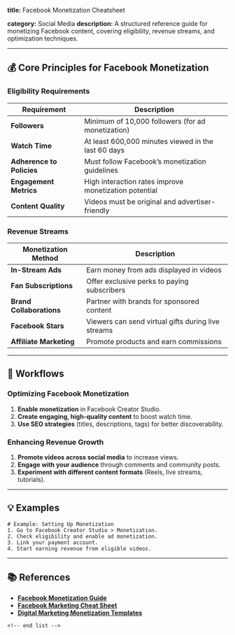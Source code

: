**title:** Facebook Monetization Cheatsheet

**category:** Social Media
**description:** A structured reference guide for monetizing Facebook content, covering eligibility, revenue streams, and optimization techniques.

---

## 💰 **Core Principles for Facebook Monetization**

### **Eligibility Requirements**

| Requirement                     | Description                                           |
| ------------------------------- | ----------------------------------------------------- |
| **Followers**             | Minimum of 10,000 followers (for ad monetization)     |
| **Watch Time**            | At least 600,000 minutes viewed in the last 60 days   |
| **Adherence to Policies** | Must follow Facebook’s monetization guidelines       |
| **Engagement Metrics**    | High interaction rates improve monetization potential |
| **Content Quality**       | Videos must be original and advertiser-friendly       |

### **Revenue Streams**

| Monetization Method            | Description                                        |
| ------------------------------ | -------------------------------------------------- |
| **In-Stream Ads**        | Earn money from ads displayed in videos            |
| **Fan Subscriptions**    | Offer exclusive perks to paying subscribers        |
| **Brand Collaborations** | Partner with brands for sponsored content          |
| **Facebook Stars**       | Viewers can send virtual gifts during live streams |
| **Affiliate Marketing**  | Promote products and earn commissions              |

---

## 🔄 **Workflows**

### **Optimizing Facebook Monetization**

1. **Enable monetization** in Facebook Creator Studio.
2. **Create engaging, high-quality content** to boost watch time.
3. **Use SEO strategies** (titles, descriptions, tags) for better discoverability.

### **Enhancing Revenue Growth**

1. **Promote videos across social media** to increase views.
2. **Engage with your audience** through comments and community posts.
3. **Experiment with different content formats** (Reels, live streams, tutorials).

---

## 💡 **Examples**

```plaintext
# Example: Setting Up Monetization
1. Go to Facebook Creator Studio > Monetization.  
2. Check eligibility and enable ad monetization.  
3. Link your payment account.  
4. Start earning revenue from eligible videos.  
```

---

## 📚 **References**

- **[Facebook Monetization Guide](https://www.slideteam.net/blog/top-10-monetization-strategy-templates-with-samples-and-examples)**
- **[Facebook Marketing Cheat Sheet](https://emulent.com/blog/facebook-marketing-cheat-sheet-by-industry/)**
- **[Digital Marketing Monetization Templates](https://www.equinetacademy.com/resources/digital-marketing-toolkits/)**

```
<!-- end list -->
```
